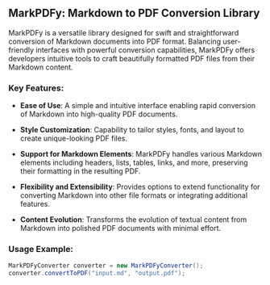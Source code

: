 ## MarkPDFy: Markdown to PDF Conversion Library

MarkPDFy is a versatile library designed for swift and straightforward conversion of Markdown documents into PDF format. Balancing user-friendly interfaces with powerful conversion capabilities, MarkPDFy offers developers intuitive tools to craft beautifully formatted PDF files from their Markdown content.

### Key Features:

- **Ease of Use**: A simple and intuitive interface enabling rapid conversion of Markdown into high-quality PDF documents.
  
- **Style Customization**: Capability to tailor styles, fonts, and layout to create unique-looking PDF files.
  
- **Support for Markdown Elements**: MarkPDFy handles various Markdown elements including headers, lists, tables, links, and more, preserving their formatting in the resulting PDF.
  
- **Flexibility and Extensibility**: Provides options to extend functionality for converting Markdown into other file formats or integrating additional features.
  
- **Content Evolution**: Transforms the evolution of textual content from Markdown into polished PDF documents with minimal effort.

### Usage Example:

```java
MarkPDFyConverter converter = new MarkPDFyConverter();
converter.convertToPDF("input.md", "output.pdf");
```
